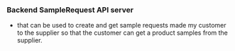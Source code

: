 ### Backend SampleRequest API server 
- that can be used to create and get sample requests made my customer to the supplier so that the customer can get a product samples from the supplier.

